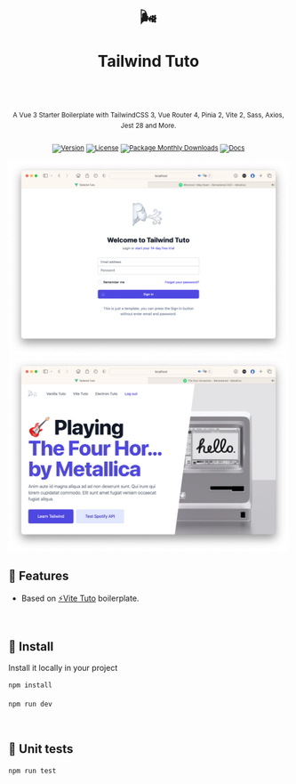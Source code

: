 <div align="center">
  <h1>
    <br/>
    🌬
    <br />
    <br />
    Tailwind Tuto
    <br />
    <br />
  </h1>
  <sup>
    <br />
   A Vue 3 Starter Boilerplate with TailwindCSS 3, Vue Router 4, Pinia 2, Vite 2, Sass, Axios, Jest 28 and More.</em>
    <br />
    <br /

[![Version](https://img.shields.io/github/v/tag/morellexf26/tailwind-tuto?label=%20&style=for-the-badge)](https://github.com/morellexf26/tailwind-tuto/releases)
[![License](https://img.shields.io/badge/-MIT-f56565.svg?longCache=true&style=for-the-badge)](https://github.com/morellexf26/tailwind-tuto/blob/main/LICENSE)
[![Package Monthly Downloads](https://img.shields.io/npm/dm/tailwind-tuto?label=%20&style=for-the-badge)](https://www.npmjs.com/package/tailwind-tuto)
[![Docs](https://img.shields.io/badge/-Docs-blue.svg?style=for-the-badge)](https://tailwindcss.com)

  </sup>
</div>

<img alt='Website Login' src="./src/assets/screenshots/login.png" />

<img alt='Website Home' src="./src/assets/screenshots/home.png" />

<br>

## 💎 Features

- Based on [⚡️Vite Tuto](https://github.com/morellexf26/vite-tuto.git) boilerplate.

<br>

## 🚀 Install

Install it locally in your project

```bash
npm install

npm run dev
```

<br>


## 🧪 Unit tests

```
npm run test
```